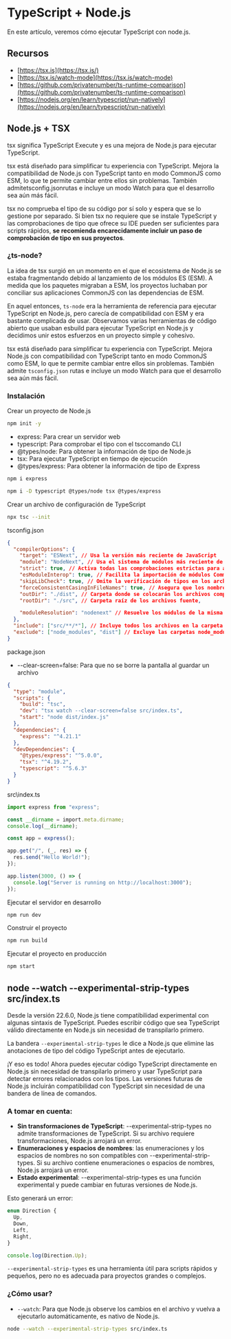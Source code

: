 # TypeScript + Node.js

En este artículo, veremos cómo ejecutar TypeScript con node.js.

## Recursos

- [https://tsx.is](https://tsx.is/)
- [https://tsx.is/watch-mode](https://tsx.is/watch-mode)
- [https://github.com/privatenumber/ts-runtime-comparison](https://github.com/privatenumber/ts-runtime-comparison)
- [https://nodejs.org/en/learn/typescript/run-natively](https://nodejs.org/en/learn/typescript/run-natively)

## Node.js + TSX

tsx significa TypeScript Execute y es una mejora de Node.js para ejecutar TypeScript.

tsx está diseñado para simplificar tu experiencia con TypeScript. Mejora la compatibilidad de Node.js con TypeScript tanto en modo CommonJS como ESM, lo que te permite cambiar entre ellos sin problemas. También admitetsconfig.jsonrutas e incluye un modo Watch para que el desarrollo sea aún más fácil.

tsx no comprueba el tipo de su código por sí solo y espera que se lo gestione por separado. Si bien tsx no requiere que se instale TypeScript y las comprobaciones de tipo que ofrece su IDE pueden ser suficientes para scripts rápidos, **se recomienda encarecidamente incluir un paso de comprobación de tipo en sus proyectos**.

### ¿ts-node?

La idea de tsx surgió en un momento en el que el ecosistema de Node.js se estaba fragmentando debido al lanzamiento de los módulos ES (ESM). A medida que los paquetes migraban a ESM, los proyectos luchaban por conciliar sus aplicaciones CommonJS con las dependencias de ESM.

En aquel entonces, `ts-node` era la herramienta de referencia para ejecutar TypeScript en Node.js, pero carecía de compatibilidad con ESM y era bastante complicada de usar. Observamos varias herramientas de código abierto que usaban esbuild para ejecutar TypeScript en Node.js y decidimos unir estos esfuerzos en un proyecto simple y cohesivo.

tsx está diseñado para simplificar tu experiencia con TypeScript. Mejora Node.js con compatibilidad con TypeScript tanto en modo CommonJS como ESM, lo que te permite cambiar entre ellos sin problemas. También admite `tsconfig.json` rutas e incluye un modo Watch para que el desarrollo sea aún más fácil.

### Instalación

Crear un proyecto de Node.js

```sh
npm init -y
```

- express: Para crear un servidor web
- typescript: Para comprobar el tipo con el tsccomando CLI
- @types/node: Para obtener la información de tipo de Node.js
- tsx: Para ejecutar TypeScript en tiempo de ejecución
- @types/express: Para obtener la información de tipo de Express

```sh
npm i express
```

```sh
npm i -D typescript @types/node tsx @types/express
```

Crear un archivo de configuración de TypeScript

```sh
npx tsc --init
```

tsconfig.json

```json
{
  "compilerOptions": {
    "target": "ESNext", // Usa la versión más reciente de JavaScript
    "module": "NodeNext", // Usa el sistema de módulos más reciente de JavaScript
    "strict": true, // Activa todas las comprobaciones estrictas para ayudar a encontrar errores
    "esModuleInterop": true, // Facilita la importación de módulos CommonJS
    "skipLibCheck": true, // Omite la verificación de tipos en los archivos de declaración para acelerar la compilación
    "forceConsistentCasingInFileNames": true, // Asegura que los nombres de archivo sean consistentes en mayúsculas y minúsculas
    "outDir": "./dist", // Carpeta donde se colocarán los archivos compilados
    "rootDir": "./src", // Carpeta raíz de los archivos fuente,

    "moduleResolution": "nodenext" // Resuelve los módulos de la misma forma que Node.js
  },
  "include": ["src/**/*"], // Incluye todos los archivos en la carpeta src y sus subcarpetas
  "exclude": ["node_modules", "dist"] // Excluye las carpetas node_modules y dist del proceso de compilación
}
```

package.json

- --clear-screen=false: Para que no se borre la pantalla al guardar un archivo

```json
{
  "type": "module",
  "scripts": {
    "build": "tsc",
    "dev": "tsx watch --clear-screen=false src/index.ts",
    "start": "node dist/index.js"
  },
  "dependencies": {
    "express": "^4.21.1"
  },
  "devDependencies": {
    "@types/express": "^5.0.0",
    "tsx": "^4.19.2",
    "typescript": "^5.6.3"
  }
}
```

src\index.ts

```ts
import express from "express";

const __dirname = import.meta.dirname;
console.log(__dirname);

const app = express();

app.get("/", (_, res) => {
  res.send("Hello World!");
});

app.listen(3000, () => {
  console.log("Server is running on http://localhost:3000");
});
```

Ejecutar el servidor en desarrollo

```sh
npm run dev
```

Construir el proyecto

```sh
npm run build
```

Ejecutar el proyecto en producción

```sh
npm start
```

## node --watch --experimental-strip-types src/index.ts

Desde la versión 22.6.0, Node.js tiene compatibilidad experimental con algunas sintaxis de TypeScript. Puedes escribir código que sea TypeScript válido directamente en Node.js sin necesidad de transpilarlo primero.

La bandera `--experimental-strip-types` le dice a Node.js que elimine las anotaciones de tipo del código TypeScript antes de ejecutarlo.

¡Y eso es todo! Ahora puedes ejecutar código TypeScript directamente en Node.js sin necesidad de transpilarlo primero y usar TypeScript para detectar errores relacionados con los tipos. Las versiones futuras de Node.js incluirán compatibilidad con TypeScript sin necesidad de una bandera de línea de comandos.

### A tomar en cuenta:

- **Sin transformaciones de TypeScript**: --experimental-strip-types no admite transformaciones de TypeScript. Si su archivo requiere transformaciones, Node.js arrojará un error.
- **Enumeraciones y espacios de nombres**: las enumeraciones y los espacios de nombres no son compatibles con --experimental-strip-types. Si su archivo contiene enumeraciones o espacios de nombres, Node.js arrojará un error.
- **Estado experimental**: --experimental-strip-types es una función experimental y puede cambiar en futuras versiones de Node.js.

Esto generará un error:

```ts
enum Direction {
  Up,
  Down,
  Left,
  Right,
}

console.log(Direction.Up);
```

`--experimental-strip-types` es una herramienta útil para scripts rápidos y pequeños, pero no es adecuada para proyectos grandes o complejos.

### ¿Cómo usar?

- `--watch`: Para que Node.js observe los cambios en el archivo y vuelva a ejecutarlo automáticamente, es nativo de Node.js.

```sh
node --watch --experimental-strip-types src/index.ts
```
